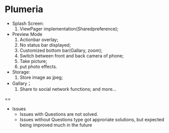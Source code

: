 Plumeria
========

* Splash Screen:
  1. ViewPager implementation(Sharedpreference);
* Preview Mode
  1. Actionbar overlay;
  2. No status bar displayed;
  3. Customized bottom bar(Gallary, zoom);
  4. Switch between front and back camera of phone;
  5. Take picture;
  6. put photo effects.
* Storage:
  1. Store image as jpeg;
* Gallary；
  1. Share to social network functions;
and more...

==

* Issues
  * Issues with Questions are not solved.
  * Issues without Questions type got approriate solutions, but expected being improved much in the future
